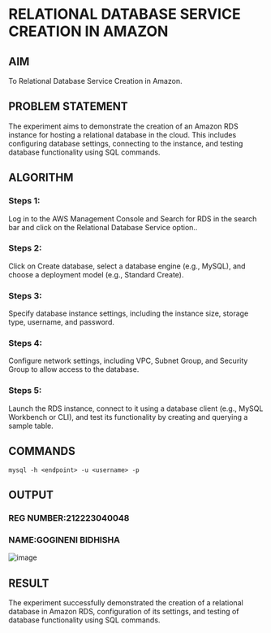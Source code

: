  # RELATIONAL DATABASE SERVICE CREATION IN AMAZON
## AIM
To Relational Database Service Creation in Amazon.
## PROBLEM STATEMENT
The experiment aims to demonstrate the creation of an Amazon RDS instance for hosting a relational database in the cloud. This includes configuring database settings, connecting to the instance, and testing database functionality using SQL commands.

## ALGORITHM
 ### Steps 1:
Log in to the AWS Management Console and Search for RDS in the search bar and click on the Relational Database Service option..

 ### Steps 2:
Click on Create database, select a database engine (e.g., MySQL), and choose a deployment model (e.g., Standard Create).

 ### Steps 3:
Specify database instance settings, including the instance size, storage type, username, and password.

 ### Steps 4:
Configure network settings, including VPC, Subnet Group, and Security Group to allow access to the database.
 ### Steps 5:
Launch the RDS instance, connect to it using a database client (e.g., MySQL Workbench or CLI), and test its functionality by creating and querying a sample table.

## COMMANDS
```mysql -h <endpoint> -u <username> -p```

## OUTPUT
### REG NUMBER:212223040048
### NAME:GOGINENI BIDHISHA
![image](https://github.com/user-attachments/assets/e6aac4f5-c18b-4869-b5b4-f2ffb1136f6b)

## RESULT
 The experiment successfully demonstrated the creation of a relational database in Amazon RDS, configuration of its settings, and testing of database functionality using SQL commands.

  


